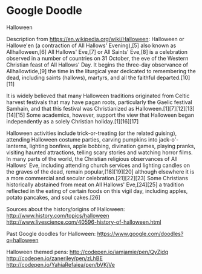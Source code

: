 # Google Doodle

Halloween

Description from https://en.wikipedia.org/wiki/Halloween:
Halloween or Hallowe'en (a contraction of All Hallows' Evening),[5] also known as Allhalloween,[6] All Hallows' Eve,[7] or All Saints' Eve,[8] is a celebration observed in a number of countries on 31 October, the eve of the Western Christian feast of All Hallows' Day. It begins the three-day observance of Allhallowtide,[9] the time in the liturgical year dedicated to remembering the dead, including saints (hallows), martyrs, and all the faithful departed.[10][11]

It is widely believed that many Halloween traditions originated from Celtic harvest festivals that may have pagan roots, particularly the Gaelic festival Samhain, and that this festival was Christianized as Halloween.[1][7][12][13][14][15] Some academics, however, support the view that Halloween began independently as a solely Christian holiday.[1][16][17]

Halloween activities include trick-or-treating (or the related guising), attending Halloween costume parties, carving pumpkins into jack-o'-lanterns, lighting bonfires, apple bobbing, divination games, playing pranks, visiting haunted attractions, telling scary stories and watching horror films. In many parts of the world, the Christian religious observances of All Hallows' Eve, including attending church services and lighting candles on the graves of the dead, remain popular,[18][19][20] although elsewhere it is a more commercial and secular celebration.[21][22][23] Some Christians historically abstained from meat on All Hallows' Eve,[24][25] a tradition reflected in the eating of certain foods on this vigil day, including apples, potato pancakes, and soul cakes.[26]

Sources about the history/origins of Halloween: 
http://www.history.com/topics/halloween
http://www.livescience.com/40596-history-of-halloween.html

Past Google doodles for Halloween:
https://www.google.com/doodles?q=halloween

Halloween themed pens:
http://codepen.io/iamjamie/pen/QyZjdq
http://codepen.io/zaneriley/pen/zLhBE
http://codepen.io/YahiaRefaiea/pen/bVKjVe